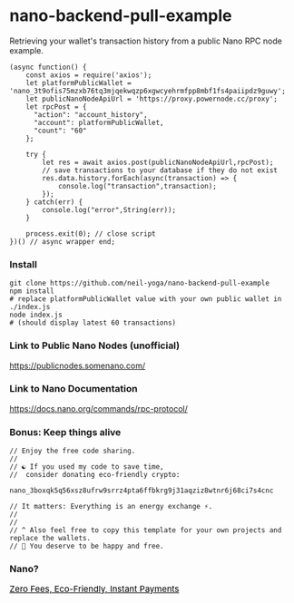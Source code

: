 # nano-backend-pull-example
Retrieving your wallet's transaction history from a public Nano RPC node example.

```
(async function() { 
    const axios = require('axios');
    let platformPublicWallet = 'nano_3t9ofis75mzxb76tq3mjqekwqzp6xgwcyehrmfpp8mbf1fs4paiipdz9guwy';
    let publicNanoNodeApiUrl = 'https://proxy.powernode.cc/proxy';
    let rpcPost = {
      "action": "account_history",
      "account": platformPublicWallet,
      "count": "60"
    };

    try {
        let res = await axios.post(publicNanoNodeApiUrl,rpcPost);
        // save transactions to your database if they do not exist
        res.data.history.forEach(async(transaction) => {
            console.log("transaction",transaction); 
        });
    } catch(err) {
        console.log("error",String(err)); 
    }

    process.exit(0); // close script
})() // async wrapper end;
```

### Install
```
git clone https://github.com/neil-yoga/nano-backend-pull-example
npm install
# replace platformPublicWallet value with your own public wallet in ./index.js
node index.js
# (should display latest 60 transactions)
```

### Link to Public Nano Nodes (unofficial)
https://publicnodes.somenano.com/

### Link to Nano Documentation
https://docs.nano.org/commands/rpc-protocol/

### Bonus: Keep things alive
```
// Enjoy the free code sharing. 
//
// ☯️ If you used my code to save time,
//  consider donating eco-friendly crypto:
```

```
nano_3boxqk5q56xsz8ufrw9srrz4pta6ffbkrg9j31aqziz8wtnr6j68ci7s4cnc
```

```
// It matters: Everything is an energy exchange ⚡.
//
//
// ^ Also feel free to copy this template for your own projects and replace the wallets.
// 🙏 You deserve to be happy and free.
```

### Nano?
<a style="color:black;font-size:15px;" href="https://nano.org">Zero Fees, Eco-Friendly, Instant Payments</a>

